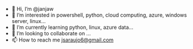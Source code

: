 - 👋 Hi, I’m @janjaw
- 👀 I’m interested in powershell, python, cloud computing, azure, windows server, linux...
- 🌱 I’m currently learning python, linux, azure data...
- 💞️ I’m looking to collaborate on ...
- 📫 How to reach me jsaraujo6@gmail.com 

<!---
janjaw/janjaw is a ✨ special ✨ repository because its `README.md` (this file) appears on your GitHub profile.
You can click the Preview link to take a look at your changes.
--->
